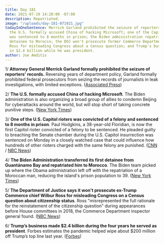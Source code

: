 ```yaml
---
title: Day 181
date: 2021-07-19 14:20:00 -07:00
description: Repatriated.
image: "/uploads/day-181-071921.jpg"
todayInOneSentence: Merrick Garland prohibited the seizure of reporters' records;
  the U.S. formally accused China of hacking Microsoft; one of the Capitol rioters
  was sentenced to 8 months in prison; the Biden administration repatriated a GITMO
  detainee to Morocco; the DOJ won't prosecute former Commerce Department chief Wilbur
  Ross for misleading Congress about a Census question; and Trump's businesses hauled
  in $2.4 billion while he was president.
author: Joe Amditis
---
```


1/ **Attorney General Merrick Garland formally prohibited the seizure of reporters' records.** Reversing years of department policy, Garland formally prohibited federal prosecutors from seizing the records of journalists in leak investigations, with limited exceptions. ([Associated Press](https://apnews.com/article/justice-department-reporters-records-merrick-garland-e2348419815ef84dc75cbecd7e546b39))

2/ **The U.S. formally accused China of hacking Microsoft**. The Biden administration is also organizing a broad group of allies to condemn Beijing for cyberattacks around the world, but will stop short of taking concrete punitive steps. ([New York Times](https://www.nytimes.com/2021/07/19/us/politics/microsoft-hacking-china-biden.html))

3/ **One of the U.S. Capitol rioters was convicted of a felony and sentenced to 8 months in prison**. Paul Hodgkins, a 38-year-old Floridian, is now the first Capitol rioter convicted of a felony to be sentenced. He pleaded guilty to breaching the Senate chamber during the U.S. Capitol insurrection was sentenced on Monday in a closely watched case that could influence how hundreds of other rioters charged with the same felony are punished. ([CNN](https://www.cnn.com/2021/07/19/politics/capitol-riot-felony-paul-hodgkins/index.html) / [NBC News](https://www.nbcnews.com/politics/justice-department/florida-man-gets-1st-felony-sentence-role-capitol-riot-n1274353))

4/ **The Biden Administration transferred its first detainee from Guantánamo Bay and repatriated him to Morocco**. The Biden team picked up where the Obama administration left off with the repatriation of a Moroccan man, reducing the island's prison population to 39. ([New York Times](https://www.nytimes.com/2021/07/19/us/politics/guantanamo-bay-detainee-released.html))

5/ **The Department of Justice says it won't prosecute ex-Trump Commerce chief Wilbur Ross for misleading Congress on a Census question about citizenship status**. Ross "misrepresented the full rationale for the reinstatement of the citizenship question" during appearances before House committees in 2018, the Commerce Department inspector general found. ([NBC News](https://www.nbcnews.com/politics/white-house/doj-won-t-prosecute-trump-commerce-chief-ross-misleading-congress-n1274387))

6/ **Trump’s business made $2.4 billion during the four years he served as president**. Forbes estimates the pandemic helped wipe about $200 million off Trump’s top line last year. ([Forbes](https://www.forbes.com/sites/danalexander/2021/07/19/trumps-business-hauled-in-24-billion-during-four-years-he-served-as-president/))